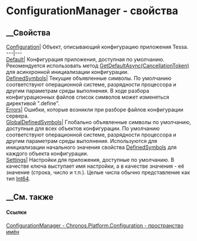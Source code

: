 # ConfigurationManager - свойства
##  __Свойства
[Configuration](P_Chronos_Platform_Configuration_ConfigurationManager_Configuration.htm)|
Объект, описывающий конфигурацию приложения Tessa.  
---|---  
[Default](P_Chronos_Platform_Configuration_ConfigurationManager_Default.htm)|
Конфигурация приложения, доступная по умолчанию. Рекомендуется использовать
метод
[GetDefaultAsync(CancellationToken)](M_Chronos_Platform_Configuration_ConfigurationManager_GetDefaultAsync.htm)
для асинхронной инициализации конфигурации.  
[DefinedSymbols](P_Chronos_Platform_Configuration_ConfigurationManager_DefinedSymbols.htm)|
Текущие объявленные символы. По умолчанию соответствуют операционной системе,
разрядности процессора и другим параметрам среды выполнения. В ходе разбора
конфигурационных файлов список символов может изменяться директивой ".define".  
[Errors](P_Chronos_Platform_Configuration_ConfigurationManager_Errors.htm)|
Ошибки, которые возникли при разборе файлов конфигурации сервера.  
[GlobalDefinedSymbols](P_Chronos_Platform_Configuration_ConfigurationManager_GlobalDefinedSymbols.htm)|
Глобально объявленные символы по умолчанию, доступные для всех объектов
конфигурации. По умолчанию соответствуют операционной системе, разрядности
процессора и другим параметрам среды выполнения. Используются для
инициализации начального значения свойства
[DefinedSymbols](P_Chronos_Platform_Configuration_ConfigurationManager_DefinedSymbols.htm)
для каждого объекта конфигурации.  
[Settings](P_Chronos_Platform_Configuration_ConfigurationManager_Settings.htm)|
Настройки для приложения, доступные по умолчанию. В качестве ключа выступает
имя настройки, а в качестве значения - её значение (строка, число и т.п.).
Целые числа обычно представление как тип
[Int64](https://learn.microsoft.com/dotnet/api/system.int64).  
## __См. также
#### Ссылки
[ConfigurationManager -
](T_Chronos_Platform_Configuration_ConfigurationManager.htm)
[Chronos.Platform.Configuration - пространство
имён](N_Chronos_Platform_Configuration.htm)
